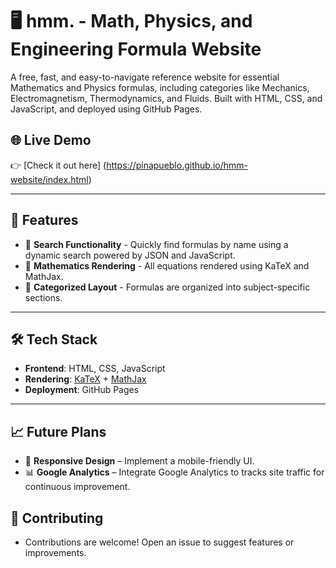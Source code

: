 # 🖥️ hmm. - Math, Physics, and Engineering Formula Website

A free, fast, and easy-to-navigate reference website for essential Mathematics and Physics formulas, including categories like Mechanics, Electromagnetism, Thermodynamics, and Fluids. Built with HTML, CSS, and JavaScript, and deployed using GitHub Pages.

## 🌐 Live Demo
👉 [Check it out here] (https://pinapueblo.github.io/hmm-website/index.html)

---

## 📶 Features

- 🔎 **Search Functionality** - Quickly find formulas by name using a dynamic search powered by JSON and JavaScript.
- 🧮 **Mathematics Rendering** -  All equations rendered using KaTeX and MathJax.
- 🧠 **Categorized Layout** - Formulas are organized into subject-specific sections.

---

## 🛠️ Tech Stack

- **Frontend**: HTML, CSS, JavaScript
- **Rendering**: [KaTeX](https://katex.org/) + [MathJax](https://www.mathjax.org/)
- **Deployment**: GitHub Pages

---

## 📈 Future Plans
- 📱 **Responsive Design** – Implement a mobile-friendly UI.
- 📊 **Google Analytics** – Integrate Google Analytics to tracks site traffic for continuous improvement.

## 🤝 Contributing
- Contributions are welcome! Open an issue to suggest features or improvements.
